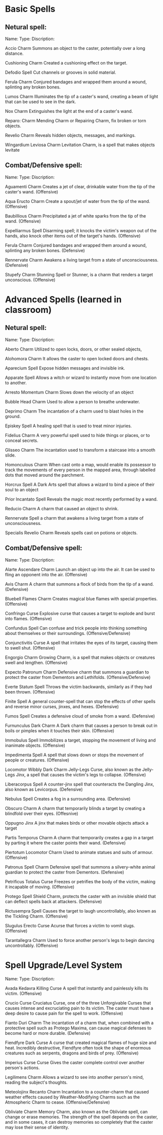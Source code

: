 # Basic Spells

## Netural spell:

Name:                 Type:             Discription:

Accio                 Charm             Summons an object to the caster, potentially over a long distance.

Cushioning            Charm             Created a cushioning effect on the target.

Defodio               Spell             Cut channels or grooves in solid material.

Ferula                Charm             Conjured bandages and wrapped them around a wound, splinting any broken bones.

Lumos                 Charm             Illuminates the tip of a caster's wand, creating a beam of light that can be used to see in the dark.

Nox                   Charm             Extinguishes the light at the end of a caster's wand. 

Reparo:               Charm             Mending Charm or Repairing Charm, fix broken or torn objects.

Revelio               Charm             Reveals hidden objects, messages, and markings.

Wingardium Leviosa    Charm             Levitation Charm, is a spell that makes objects levitate

## Combat/Defensive spell:

Name:                 Type:             Discription:

Aguamenti             Charm             Creates a jet of clear, drinkable water from the tip of the caster's wand. (Offensive)

Aqua Eructo           Charm             Create a spout/jet of water from the tip of the wand. (Offensive)

Baubillious           Charm             Precipitated a jet of white sparks from the tip of the wand. (Offensive)

Expelliarmus          Spell             Disarming spell; it knocks the victim's weapon out of the hands, also knock other items out of the target's hands. (Offensive)

Ferula                Charm             Conjured bandages and wrapped them around a wound, splinting any broken bones. (Defensive)

Rennervate            Charm             Awakens a living target from a state of unconsciousness. (Defensive)

Stupefy               Charm             Stunning Spell or Stunner, is a charm that renders a target unconscious. (Offensive)


# Advanced Spells (learned in classroom)

## Netural spell:

Name:                 Type:             Discription:

Aberto                Charm             Utilized to open locks, doors, or other sealed objects,

Alohomora             Charm             It allows the caster to open locked doors and chests.

Aparecium             Spell             Expose hidden messages and invisible ink.

Apparate              Spell             Allows a witch or wizard to instantly move from one location to another.

Arresto Momentum      Charm             Slows down the velocity of an object            

Bubble Head           Charm             Used to allow a person to breathe underwater.

Deprimo               Charm             The incantation of a charm used to blast holes in the ground.

Episkey               Spell             A healing spell that is used to treat minor injuries.

Fidelius              Charm             A very powerful spell used to hide things or places, or to conceal secrets.

Glisseo               Charm             The incantation used to transform a staircase into a smooth slide.

Homonculous           Charm             When cast onto a map, would enable its possessor to track the movements of every person in the mapped area, through labelled dots that moved around the parchment.

Horcrux               Spell             A Dark Arts spell that allows a wizard to bind a piece of their soul to an object 

Prior Incantato       Spell            Reveals the magic most recently performed by a wand.

Reducio               Charm             A charm that caused an object to shrink.

Rennervate            Spell            a charm that awakens a living target from a state of unconsciousness.

Specialis Revelio     Charm             Reveals spells cast on potions or objects.


## Combat/Defensive spell:

Name:                 Type:             Discription:

Alarte Ascendare      Charm             Launch an object up into the air. It can be used to fling an opponent into the air. (Offensive)

Avis                  Charm             A charm that summons a flock of birds from the tip of a wand. (Defensive)

Bluebell Flames       Charm             Creates magical blue flames with special properties. (Offensive)

Confringo             Curse             Explosive curse that causes a target to explode and burst into flames. (Offensive)

Confundus             Spell             Can confuse and trick people into thinking something about themselves or their surroundings. (Offensive/Defensive)

Conjunctivitis        Curse             A spell that irritates the eyes of its target, causing them to swell shut. (Offensive)

Engorgio              Charm             Growing Charm, is a spell that makes objects or creatures swell and lengthen. (Offensive)

Expecto Patronum      Charm             Defensive charm that summons a guardian to protect the caster from Dementors and Lethifolds. (Offensive/Defensive)

Everte Statum         Spell             Throws the victim backwards, similarly as if they had been thrown. (Offensive)

Finite                Spell             A general counter-spell that can stop the effects of other spells and reverse minor curses, jinxes, and hexes. (Defensive)

Fumos                 Spell             Creates a defensive cloud of smoke from a wand. (Defensive)

Furnunculus         Dark Charm          A Dark charm that causes a person to break out in boils or pimples when it touches their skin. (Offensive)

Immobulus             Spell             Immobilizes a target, stopping the movement of living and inanimate objects. (Offensive)  

Impedimenta           Spell             A spell that slows down or stops the movement of people or creatures. (Offensive)

Locomotor Wibbly    Dark Charm         Jelly-Legs Curse, also known as the Jelly-Legs Jinx, a spell that causes the victim's legs to collapse. (Offensive)

Liberacorpus          Spell            A counter-jinx spell that counteracts the Dangling Jinx, also known as Levicorpus. (Defensive)

Nebulus               Spell            Creates a fog in a surrounding area. (Defensive)

Obscuro               Charm            A charm that temporarily blinds a target by creating a blindfold over their eyes. (Offesnive)

Oppugno               Jinx             A jinx that makes birds or other movable objects attack a target

Partis Temporus       Charm            A charm that temporarily creates a gap in a target by parting it where the caster points their wand. (Defensive)

Piertotum Locomotor   Charm            Used to animate statues and suits of armour. (Offensive)

Patronus              Spell            Charm Defensive spell that summons a silvery-white animal guardian to protect the caster from Dementors. (Defensive)

Petrificus Totalus    Curse            Freezes or petrifies the body of the victim, making it incapable of moving. (Offensive) 

Protego               Spell            Shield Charm, protects the caster with an invisible shield that can deflect spells back at attackers. (Defensive)

Rictusempra           Spell            Causes the target to laugh uncontrollably, also known as the Tickling Charm. (Offensive)

Slugulus Erecto       Curse            Acurse that forces a victim to vomit slugs. (Offensive)

Tarantallegra         Charm            Used to force another person's legs to begin dancing uncontrollably. (Offensive)



# Spell Upgrade/Level System

Name:                 Type:             Discription:

Avada Kedavra     Killing Curse         A spell that instantly and painlessly kills its victim. (Offensive)

Crucio                Curse             Cruciatus Curse, one of the three Unforgivable Curses that causes intense and excruciating pain to its victim. The caster must have a deep desire to cause pain for the spell to work. (Offensive)

Fianto Duri           Charm             The incantation of a charm that, when combined with a protective spell such as Protego Maxima, can cause magical defenses to become hard or more durable. (Defensive)

Fiendfyre           Dark Curse          A curse that created magical flames of huge size and heat. Incredibly destructive, Fiendfyre often took the shape of enormous creatures such as serpents, dragons and birds of prey. (Offensive)

Imperius Curse        Curse             Gives the caster complete control over another person's actions.

Legilimens            Charm             Allows a wizard to see into another person's mind, reading the subject's thoughts.

Meteolojinx Recanto   Charm             Incantation to a counter-charm that caused weather effects caused by Weather-Modifying Charms such as the Atmospheric Charm to cease. (Offensive/Defensive)

Obliviate             Charm            Memory Charm, also known as the Obliviate spell, can change or erase memories. The strength of the spell depends on the caster, and in some cases, it can destroy memories so completely that the caster may lose their sense of identity.
